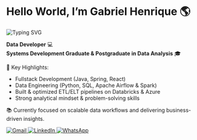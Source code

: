 # Hello World, I’m Gabriel Henrique 🌎

<img src="https://readme-typing-svg.herokuapp.com?font=Fira+Code&size=24&duration=3000&color=00FF00&background=00000000&lines=In+God+we+trust%3B+all+others+must+bring+data." alt="Typing SVG"/>

**Data Developer** 💻  
**Systems Development Graduate & Postgraduate in Data Analysis** 🎓

🚀 Key Highlights:
- Fullstack Development (Java, Spring, React)  
- Data Engineering (Python, SQL, Apache Airflow & Spark)  
- Built & optimized ETL/ELT pipelines on Databricks & Azure  
- Strong analytical mindset & problem-solving skills  

📚 Currently focused on scalable data workflows and delivering business-driven insights.

<div align="left">
  <a href="mailto:gabrielhcacontato@gmail.com">
    <img src="https://img.shields.io/badge/Gmail-D14836?style=for-the-badge&logo=gmail&logoColor=white" alt="Gmail"/>
  </a>
  
  <a href="https://www.linkedin.com/in/gabriel-henrique-a52432194/">
    <img src="https://img.shields.io/badge/-LinkedIn-%230077B5?style=for-the-badge&logo=linkedin&logoColor=white" alt="LinkedIn"/>
  </a>
  
  <a href="http://api.whatsapp.com/send?phone=5511987623059">
    <img src="https://img.shields.io/badge/WhatsApp-25D366?style=for-the-badge&logo=whatsapp&logoColor=white" alt="WhatsApp"/>
  </a>
</div>

